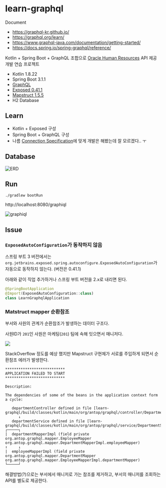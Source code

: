 # learn-graphql

Document

* https://graphql-kr.github.io/
* https://graphql.org/learn/
* https://www.graphql-java.com/documentation/getting-started/
* https://docs.spring.io/spring-graphql/reference/

Kotlin + Spring Boot + GraphQL 조합으로 [Oracle Human Resources](https://github.com/oracle-samples/db-sample-schemas) API 제공 개발 연습 프로젝트

* Kotlin 1.8.22
* Spring Boot 3.1.1
* [GraphQL](https://graphql.org/)
* [Exposed 0.41.1](https://github.com/JetBrains/Exposed)
* [Mapstruct 1.5.5](https://mapstruct.org/)
* H2 Database

## Learn

* Kotlin + Exposed 구성
* Spring Boot + GraphQL 구성
* 나름 [Connection Specification](https://graphql.org/learn/pagination/#complete-connection-model)에 맞게 개발은 해봤는데 잘 모르겠다.. ㅜ

## Database

![ERD](https://i.imgur.com/ggZ3ViY.png)
## Run

```
./gradlew bootRun
```

http://localhost:8080/graphiql

![graphiql](https://i.imgur.com/3dWPbTE.png)

## Issue

### `ExposedAutoConfiguration`가 동작하지 않음

스프링 부트 3 버전에서는 `org.jetbrains.exposed.spring.autoconfigure.ExposedAutoConfiguration`가 자동으로 동작하지 않는다. (버전은 0.41.1)

아래와 같이 직업 추가하거나 스프링 부트 버전을 2.x로 내리면 된다.

```kotlin
@SpringBootApplication
@Import(ExposedAutoConfiguration::class)
class LearnGraphqlApplication
```

### Matstruct mapper 순환참조

부서와 사원의 관계가 순환참조가 발생하는 데이터 구조다.

사원ID가 `201`인 사원은 마케팅(`201`) 팀에 속해 잇으면서 매니저다.

![](https://i.imgur.com/hyu3gnA.png)

StackOverflow 정도를 예상 했지만 Mapstruct 구현체가 서로를 주입하게 되면서 순환참조 에러가 발생한다.

```text
***************************
APPLICATION FAILED TO START
***************************

Description:

The dependencies of some of the beans in the application context form a cycle:

   departmentController defined in file [learn-graphql/build/classes/kotlin/main/org/antop/graphql/controller/DepartmentController.class]
      ↓
   departmentService defined in file [learn-graphql/build/classes/kotlin/main/org/antop/graphql/service/DepartmentService.class]
┌─────┐
|  departmentMapperImpl (field private org.antop.graphql.mapper.EmployeeMapper org.antop.graphql.mapper.DepartmentMapperImpl.employeeMapper)
↑     ↓
|  employeeMapperImpl (field private org.antop.graphql.mapper.DepartmentMapper org.antop.graphql.mapper.EmployeeMapperImpl.departmentMapper)
└─────┘
```

해결방법(?)으로는 부서에서 매니저로 가는 참조를 제거하고, 부서의 매니저를 조회하는 API를 별도로 제공한다.
